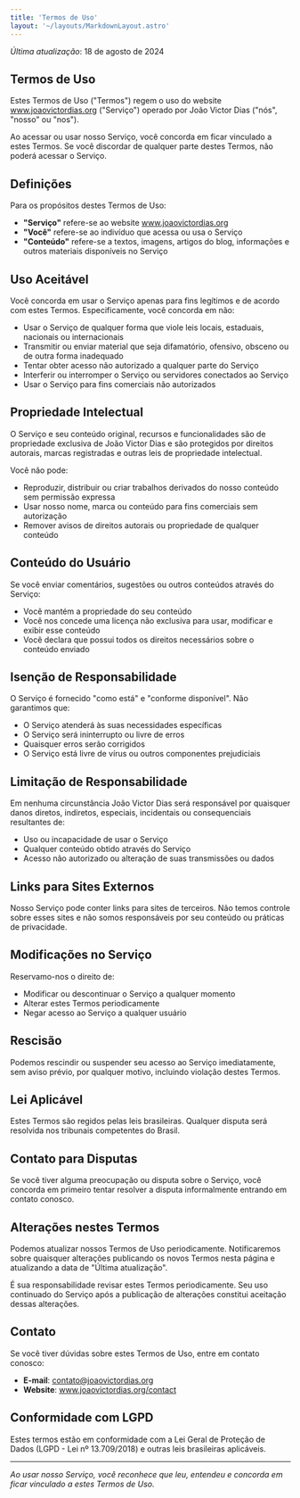 ```yaml
---
title: 'Termos de Uso'
layout: '~/layouts/MarkdownLayout.astro'
---
```


_Última atualização_: 18 de agosto de 2024

## Termos de Uso

Estes Termos de Uso ("Termos") regem o uso do website www.joaovictordias.org ("Serviço") operado por João Victor Dias ("nós", "nosso" ou "nos").

Ao acessar ou usar nosso Serviço, você concorda em ficar vinculado a estes Termos. Se você discordar de qualquer parte destes Termos, não poderá acessar o Serviço.

## Definições

Para os propósitos destes Termos de Uso:

- **"Serviço"** refere-se ao website www.joaovictordias.org
- **"Você"** refere-se ao indivíduo que acessa ou usa o Serviço
- **"Conteúdo"** refere-se a textos, imagens, artigos do blog, informações e outros materiais disponíveis no Serviço

## Uso Aceitável

Você concorda em usar o Serviço apenas para fins legítimos e de acordo com estes Termos. Especificamente, você concorda em não:

- Usar o Serviço de qualquer forma que viole leis locais, estaduais, nacionais ou internacionais
- Transmitir ou enviar material que seja difamatório, ofensivo, obsceno ou de outra forma inadequado
- Tentar obter acesso não autorizado a qualquer parte do Serviço
- Interferir ou interromper o Serviço ou servidores conectados ao Serviço
- Usar o Serviço para fins comerciais não autorizados

## Propriedade Intelectual

O Serviço e seu conteúdo original, recursos e funcionalidades são de propriedade exclusiva de João Victor Dias e são protegidos por direitos autorais, marcas registradas e outras leis de propriedade intelectual.

Você não pode:
- Reproduzir, distribuir ou criar trabalhos derivados do nosso conteúdo sem permissão expressa
- Usar nosso nome, marca ou conteúdo para fins comerciais sem autorização
- Remover avisos de direitos autorais ou propriedade de qualquer conteúdo

## Conteúdo do Usuário

Se você enviar comentários, sugestões ou outros conteúdos através do Serviço:
- Você mantém a propriedade do seu conteúdo
- Você nos concede uma licença não exclusiva para usar, modificar e exibir esse conteúdo
- Você declara que possui todos os direitos necessários sobre o conteúdo enviado

## Isenção de Responsabilidade

O Serviço é fornecido "como está" e "conforme disponível". Não garantimos que:
- O Serviço atenderá às suas necessidades específicas
- O Serviço será ininterrupto ou livre de erros
- Quaisquer erros serão corrigidos
- O Serviço está livre de vírus ou outros componentes prejudiciais

## Limitação de Responsabilidade

Em nenhuma circunstância João Victor Dias será responsável por quaisquer danos diretos, indiretos, especiais, incidentais ou consequenciais resultantes de:
- Uso ou incapacidade de usar o Serviço
- Qualquer conteúdo obtido através do Serviço
- Acesso não autorizado ou alteração de suas transmissões ou dados

## Links para Sites Externos

Nosso Serviço pode conter links para sites de terceiros. Não temos controle sobre esses sites e não somos responsáveis por seu conteúdo ou práticas de privacidade.

## Modificações no Serviço

Reservamo-nos o direito de:
- Modificar ou descontinuar o Serviço a qualquer momento
- Alterar estes Termos periodicamente
- Negar acesso ao Serviço a qualquer usuário

## Rescisão

Podemos rescindir ou suspender seu acesso ao Serviço imediatamente, sem aviso prévio, por qualquer motivo, incluindo violação destes Termos.

## Lei Aplicável

Estes Termos são regidos pelas leis brasileiras. Qualquer disputa será resolvida nos tribunais competentes do Brasil.

## Contato para Disputas

Se você tiver alguma preocupação ou disputa sobre o Serviço, você concorda em primeiro tentar resolver a disputa informalmente entrando em contato conosco.

## Alterações nestes Termos

Podemos atualizar nossos Termos de Uso periodicamente. Notificaremos sobre quaisquer alterações publicando os novos Termos nesta página e atualizando a data de "Última atualização".

É sua responsabilidade revisar estes Termos periodicamente. Seu uso continuado do Serviço após a publicação de alterações constitui aceitação dessas alterações.

## Contato

Se você tiver dúvidas sobre estes Termos de Uso, entre em contato conosco:

- **E-mail**: contato@joaovictordias.org
- **Website**: www.joaovictordias.org/contact

## Conformidade com LGPD

Estes termos estão em conformidade com a Lei Geral de Proteção de Dados (LGPD - Lei nº 13.709/2018) e outras leis brasileiras aplicáveis.

---

*Ao usar nosso Serviço, você reconhece que leu, entendeu e concorda em ficar vinculado a estes Termos de Uso.*